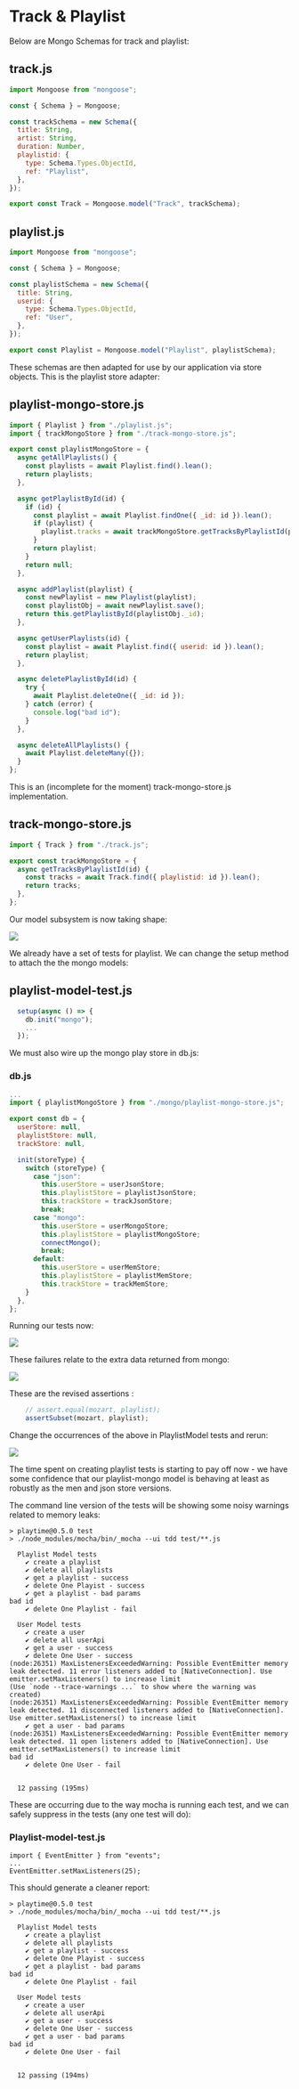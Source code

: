 # Track & Playlist

Below are Mongo Schemas for track and playlist:

## track.js

~~~javascript
import Mongoose from "mongoose";

const { Schema } = Mongoose;

const trackSchema = new Schema({
  title: String,
  artist: String,
  duration: Number,
  playlistid: {
    type: Schema.Types.ObjectId,
    ref: "Playlist",
  },
});

export const Track = Mongoose.model("Track", trackSchema);
~~~

## playlist.js

~~~javascript
import Mongoose from "mongoose";

const { Schema } = Mongoose;

const playlistSchema = new Schema({
  title: String,
  userid: {
    type: Schema.Types.ObjectId,
    ref: "User",
  },
});

export const Playlist = Mongoose.model("Playlist", playlistSchema);
~~~

These schemas are then adapted for use by our application via store objects. This is the playlist store adapter:

## playlist-mongo-store.js

~~~javascript
import { Playlist } from "./playlist.js";
import { trackMongoStore } from "./track-mongo-store.js";

export const playlistMongoStore = {
  async getAllPlaylists() {
    const playlists = await Playlist.find().lean();
    return playlists;
  },

  async getPlaylistById(id) {
    if (id) {
      const playlist = await Playlist.findOne({ _id: id }).lean();
      if (playlist) {
        playlist.tracks = await trackMongoStore.getTracksByPlaylistId(playlist._id);
      }
      return playlist;
    }
    return null;
  },

  async addPlaylist(playlist) {
    const newPlaylist = new Playlist(playlist);
    const playlistObj = await newPlaylist.save();
    return this.getPlaylistById(playlistObj._id);
  },

  async getUserPlaylists(id) {
    const playlist = await Playlist.find({ userid: id }).lean();
    return playlist;
  },

  async deletePlaylistById(id) {
    try {
      await Playlist.deleteOne({ _id: id });
    } catch (error) {
      console.log("bad id");
    }
  },

  async deleteAllPlaylists() {
    await Playlist.deleteMany({});
  }
};
~~~

This is an (incomplete for the moment) track-mongo-store.js implementation.

## track-mongo-store.js

~~~javascript
import { Track } from "./track.js";

export const trackMongoStore = {
  async getTracksByPlaylistId(id) {
    const tracks = await Track.find({ playlistid: id }).lean();
    return tracks;
  },
};
~~~

Our model subsystem is now taking shape:

![](img/06.png)

We already have a set of tests for playlist. We can change the setup method to attach the the mongo models:

## playlist-model-test.js

~~~javascript
  setup(async () => {
    db.init("mongo");
    ...
  });
~~~

We must also wire up the mongo play store in db.js:

### db.js

~~~javascript
...
import { playlistMongoStore } from "./mongo/playlist-mongo-store.js";

export const db = {
  userStore: null,
  playlistStore: null,
  trackStore: null,

  init(storeType) {
    switch (storeType) {
      case "json":
        this.userStore = userJsonStore;
        this.playlistStore = playlistJsonStore;
        this.trackStore = trackJsonStore;
        break;
      case "mongo":
        this.userStore = userMongoStore;
        this.playlistStore = playlistMongoStore;
        connectMongo();
        break;
      default:
        this.userStore = userMemStore;
        this.playlistStore = playlistMemStore;
        this.trackStore = trackMemStore;
    }
  },
};

~~~

Running our tests now:

![](img/12.png)

These failures relate to the extra data returned from mongo:

![](img/13.png)

These are the revised assertions :

~~~javascript
    // assert.equal(mozart, playlist);    
    assertSubset(mozart, playlist);
~~~

Change the occurrences of the above in PlaylistModel tests and rerun:

![](img/14.png)

The time spent on creating playlist tests is starting to pay off now - we have some confidence that our playlist-mongo model is behaving at least as robustly as the men and json store versions.



The command line version of the tests will be showing some noisy warnings related to memory leaks:

~~~text
> playtime@0.5.0 test
> ./node_modules/mocha/bin/_mocha --ui tdd test/**.js

  Playlist Model tests
    ✔ create a playlist
    ✔ delete all playlists
    ✔ get a playlist - success
    ✔ delete One Playist - success
    ✔ get a playlist - bad params
bad id
    ✔ delete One Playlist - fail

  User Model tests
    ✔ create a user
    ✔ delete all userApi
    ✔ get a user - success
    ✔ delete One User - success
(node:26351) MaxListenersExceededWarning: Possible EventEmitter memory leak detected. 11 error listeners added to [NativeConnection]. Use emitter.setMaxListeners() to increase limit
(Use `node --trace-warnings ...` to show where the warning was created)
(node:26351) MaxListenersExceededWarning: Possible EventEmitter memory leak detected. 11 disconnected listeners added to [NativeConnection]. Use emitter.setMaxListeners() to increase limit
    ✔ get a user - bad params
(node:26351) MaxListenersExceededWarning: Possible EventEmitter memory leak detected. 11 open listeners added to [NativeConnection]. Use emitter.setMaxListeners() to increase limit
bad id
    ✔ delete One User - fail


  12 passing (195ms)
~~~

These are occurring due to the way mocha is running each test, and we can safely suppress in the tests (any one test will do):

### Playlist-model-test.js

~~~
import { EventEmitter } from "events";
...
EventEmitter.setMaxListeners(25);
~~~

This should generate a cleaner report:

~~~text
> playtime@0.5.0 test
> ./node_modules/mocha/bin/_mocha --ui tdd test/**.js

  Playlist Model tests
    ✔ create a playlist
    ✔ delete all playlists
    ✔ get a playlist - success
    ✔ delete One Playist - success
    ✔ get a playlist - bad params
bad id
    ✔ delete One Playlist - fail

  User Model tests
    ✔ create a user
    ✔ delete all userApi
    ✔ get a user - success
    ✔ delete One User - success
    ✔ get a user - bad params
bad id
    ✔ delete One User - fail


  12 passing (194ms)
~~~

